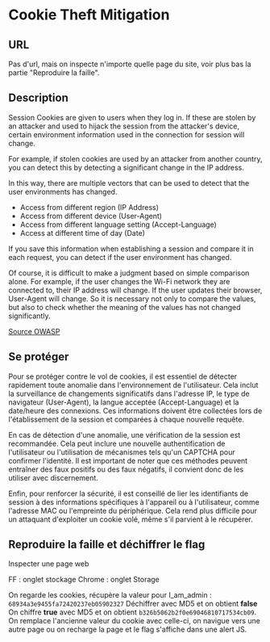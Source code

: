 # Cookie Theft Mitigation


## URL

Pas d'url, mais on inspecte n'importe quelle page du site, voir plus bas la partie "Reproduire la faille".

## Description

Session Cookies are given to users when they log in. If these are stolen by an attacker and used to hijack the session from the attacker's device, certain environment information used in the connection for session will change.

For example, if stolen cookies are used by an attacker from another country, you can detect this by detecting a significant change in the IP address.

In this way, there are multiple vectors that can be used to detect that the user environments has changed.

- Access from different region (IP Address)
- Access from different device (User-Agent)
- Access from different language setting (Accept-Language)
- Access at different time of day (Date)

If you save this information when establishing a session and compare it in each request, you can detect if the user environment has changed.

Of course, it is difficult to make a judgment based on simple comparison alone. For example, if the user changes the Wi-Fi network they are connected to, their IP address will change. If the user updates their browser, User-Agent will change. So it is necessary not only to compare the values, but also to check whether the meaning of the values has not changed significantly.

[Source OWASP](https://cheatsheetseries.owasp.org/cheatsheets/Cookie_Theft_Mitigation_Cheat_Sheet.html)

## Se protéger

Pour se protéger contre le vol de cookies, il est essentiel de détecter rapidement toute anomalie dans l'environnement de l'utilisateur. Cela inclut la surveillance de changements significatifs dans l'adresse IP, le type de navigateur (User-Agent), la langue acceptée (Accept-Language) et la date/heure des connexions. Ces informations doivent être collectées lors de l'établissement de la session et comparées à chaque nouvelle requête.

En cas de détection d'une anomalie, une vérification de la session est recommandée. Cela peut inclure une nouvelle authentification de l'utilisateur ou l'utilisation de mécanismes tels qu'un CAPTCHA pour confirmer l'identité. Il est important de noter que ces méthodes peuvent entraîner des faux positifs ou des faux négatifs, il convient donc de les utiliser avec discernement.

Enfin, pour renforcer la sécurité, il est conseillé de lier les identifiants de session à des informations spécifiques à l'appareil ou à l'utilisateur, comme l'adresse MAC ou l'empreinte du périphérique. Cela rend plus difficile pour un attaquant d'exploiter un cookie volé, même s'il parvient à le récupérer.

## Reproduire la faille et déchiffrer le flag

Inspecter une page web

FF : onglet stockage
Chrome : onglet Storage

On regarde les cookies, récupère la valeur pour I_am_admin : `68934a3e9455fa72420237eb05902327`
Déchiffrer avec MD5 et on obtient **false**
On chiffre **true** avec MD5 et on obtient `b326b5062b2f0e69046810717534cb09`.
On remplace l'ancienne valeur du cookie avec celle-ci, on navigue vers une autre page ou on recharge la page et le flag s'affiche dans une alert JS.
